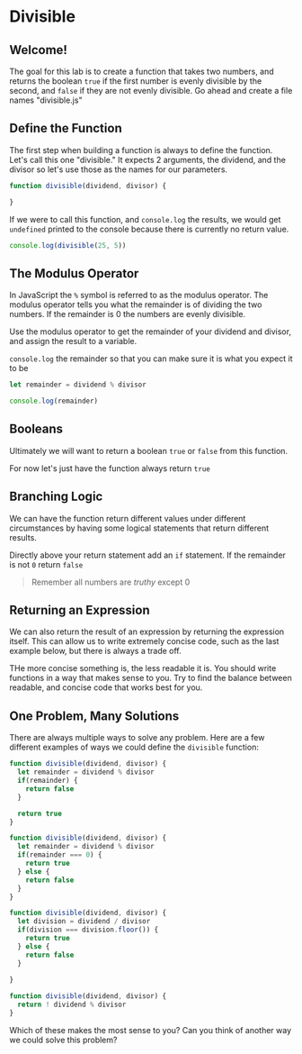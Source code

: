 # Divisible

## Welcome!

The goal for this lab is to create a function that takes two numbers, and returns the boolean `true` if the first number is evenly divisible by the second, and `false` if they are not evenly divisible. Go ahead and create a file names "divisible.js"

## Define the Function

The first step when building a function is always to define the function. Let's call this one "divisible." It expects 2 arguments, the dividend, and the divisor so let's use those as the names for our parameters.

```js
function divisible(dividend, divisor) {

}
```

If we were to call this function, and `console.log` the results, we would get `undefined` printed to the console because there is currently no return value.

```js
console.log(divisible(25, 5))
```

## The Modulus Operator 

In JavaScript the `%` symbol is referred to as the modulus operator. The modulus operator tells you what the remainder is of dividing the two numbers. If the remainder is 0 the numbers are evenly divisible.

Use the modulus operator to get the remainder of your dividend and divisor, and assign the result to a variable.

`console.log` the remainder so that you can make sure it is what you expect it to be

```js
let remainder = dividend % divisor

console.log(remainder)
```

## Booleans

Ultimately we will want to return a boolean `true` or `false` from this function.

For now let's just have the function always return `true`

## Branching Logic

We can have the function return different values under different circumstances by having some logical statements that return different results.

Directly above your return statement add an `if` statement. If the remainder is not `0` return `false`

> Remember all numbers are *truthy* except 0

## Returning an Expression

We can also return the result of an expression by returning the expression itself. This can allow us to write extremely concise code, such as the last example below, but there is always a trade off.

THe more concise something is, the less readable it is. You should write functions in a way that makes sense to you. Try to find the balance between readable, and concise code that works best for you.

## One Problem, Many Solutions

There are always multiple ways to solve any problem. Here are a few different examples of ways we could define the `divisible` function:

```js
function divisible(dividend, divisor) {
  let remainder = dividend % divisor
  if(remainder) {
    return false
  }

  return true
}

function divisible(dividend, divisor) {
  let remainder = dividend % divisor
  if(remainder === 0) {
    return true
  } else {
    return false
  }
}

function divisible(dividend, divisor) {
  let division = dividend / divisor
  if(division === division.floor()) {
    return true
  } else {
    return false
  }
  
}

function divisible(dividend, divisor) {
  return ! dividend % divisor
}
```

Which of these makes the most sense to you?
Can you think of another way we could solve this problem?
